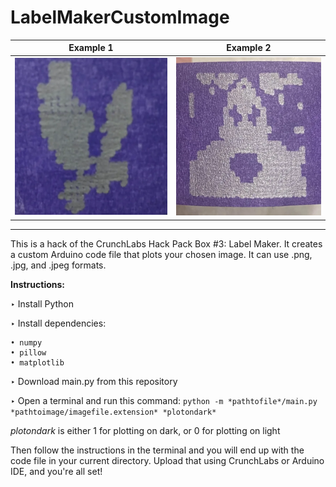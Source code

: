 # LabelMakerCustomImage

<!-- <p align="center">
  <img src="images/HeavyFalcon.webp" height=200px />
  <img src="images/WKoA.webp" height=200px style="margin-left: 40px;" />
</p> -->

Example 1                  |  Example 2
:-------------------------:|:-------------------------:
<img src="images/HeavyFalcon.webp" height=50%/>  |  <img src="images/WKoA.webp" height=50%/>

---

This is a hack of the CrunchLabs Hack Pack Box #3: Label Maker. It creates a custom Arduino code file that plots your chosen image. It can use .png, .jpg, and .jpeg formats.

**Instructions:**

  ‣ Install Python
  
  ‣ Install dependencies:
    
    • numpy
    • pillow 
    • matplotlib

  ‣ Download main.py from this repository
  
  ‣ Open a terminal and run this command:
    `python -m *pathtofile*/main.py *pathtoimage/imagefile.extension* *plotondark*`
  
  *plotondark* is either 1 for plotting on dark, or 0 for plotting on light

  Then follow the instructions in the terminal and you will end up with the code file in your current directory. Upload that using CrunchLabs or Arduino IDE, and you're all set!
